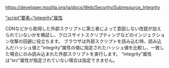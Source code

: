 https://developer.mozilla.org/ja/docs/Web/Security/Subresource_Integrity

[“script”要素~“integrity”属性](https://web.havincoffee.com/html/tag/script/integrity.html#:~:text=%E2%80%9Cintegrity%E2%80%9D%E5%B1%9E%E6%80%A7%E3%81%AF%E5%A4%96%E9%83%A8%E3%82%B9%E3%82%AF%E3%83%AA%E3%83%97%E3%83%88,%E3%81%AE%E5%9B%9E%E9%81%BF%E3%81%AB%E5%BD%B9%E7%AB%8B%E3%81%A1%E3%81%BE%E3%81%99%E3%80%82)

CDNなどから取得した外部スクリプトに第三者によって意図しない改竄が加えられていないかを検証し、クロスサイトスクリプティングなどのインジェクション攻撃の回避に役立ちます。
ブラウザは外部スクリプトを読み込む時、読み込んだハッシュ値と“integrity”属性の値に指定されたハッシュ値を比較し、一致した場合にのみ読み込まれた外部スクリプトを実行します。
“integrity”属性は“src”属性が指定されていない場合は指定できません。
